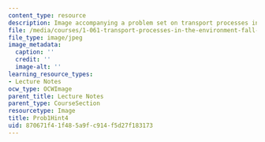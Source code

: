 ```yaml
---
content_type: resource
description: Image accompanying a problem set on transport processes in the environment.
file: /media/courses/1-061-transport-processes-in-the-environment-fall-2008/870671f41f485a9fc914f5d27f183173_Prob1Hint4.jpg
file_type: image/jpeg
image_metadata:
  caption: ''
  credit: ''
  image-alt: ''
learning_resource_types:
- Lecture Notes
ocw_type: OCWImage
parent_title: Lecture Notes
parent_type: CourseSection
resourcetype: Image
title: Prob1Hint4
uid: 870671f4-1f48-5a9f-c914-f5d27f183173
---
```


